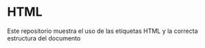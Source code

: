 # HTML
Este repositorio muestra el uso de las etiquetas HTML y la correcta estructura del documento
